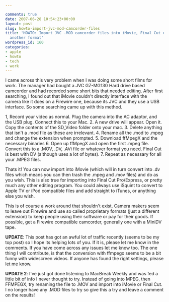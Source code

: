 ```yaml
---

comments: true
date: 2007-06-28 10:54:23+00:00
layout: post
slug: howto-import-jvc-mod-camcorder-files
title: 'HOWTO: Import JVC .MOD camcorder files into iMovie, Final Cut or Convert to
  another format'
wordpress_id: 160
categories:
- apple
- howto
- tech
- work
---
```


I came across this very problem when I was doing some short films for work. The manager had bought a JVC GZ-MG130 Hard drive based camcorder and had recorded some short bits that needed editing. After first searching, I found out that iMovie couldn't directly interface with the camera like it does on a Firewire one, because its JVC and they use a USB interface.
So some searching came up with this method.
<!-- more -->




1, Record your video as normal. Plug the camera into the AC adaptor, and the USB plug. Connect this to your Mac.
2. A new drive will appear. Open it. Copy the contents of the SD_Video folder onto your mac.
3. Delete anything that isn't a .mod file as these are irrelevant.
4. Rename all the .mod to .mpeg and change the extension when prompted.
5. Download ffMpegX and the necessary binaries
6. Open up ffMpegX and open the first .mpeg file. Convert this to a .MOV, .DV, .AVi file or whatever format you need. Final Cut is best with DV (although uses a lot of bytes).
7. Repeat as necessary for all your .MPEG files.




Thats it! You can now import into iMovie (which will in turn convert into .dv files which means you can then trash the .mpeg and .mov files) and do as you wish. This is also true for importing into Final Cut Pro/Express, or pretty much any other editing program.
You could always use iSquint to convert to Apple TV or iPod compatible files and add straight to iTunes, or anything else you wish.




This is of course a work around that shouldn't exist. Camera makers seem to leave out Firewire and use so called proprietary formats (just a different extension) to keep people using their software or pay for their goods.
If possible, get a Firewire compatible camcorder, generally one with a MiniDV tape.




**UPDATE**: This post has got an awful lot of traffic recently (seems to be my top post) so I hope its helping lots of you. If it is, please let me know in the comments. If you have come across any issues let me know too.
The one thing I will contribute, is that the conversion with ffmpegx seems to be a bit funny with widescreen videos. If anyone has found the right settings, please let me know.




**UPDATE 2**: I've just got done listening to MacBreak Weekly and was fed a little bit of info I never thought to try. Instead of going into MPEG, then FFMPEGX, try renaming the file to .MOV and import into iMovie or Final Cut. I no longer have any .MOD files to try so give this a try and leave a comment on the results!
